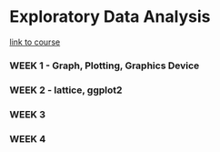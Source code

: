 # Exploratory Data Analysis
[link to course](https://www.coursera.org/learn/exploratory-data-analysis)     

### WEEK 1 - Graph, Plotting, Graphics Device
### WEEK 2 - lattice, ggplot2
### WEEK 3
### WEEK 4